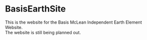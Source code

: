 # BasisEarthSite
This is the website for the Basis McLean Independent Earth Element Website.  
The website is still being planned out.  
